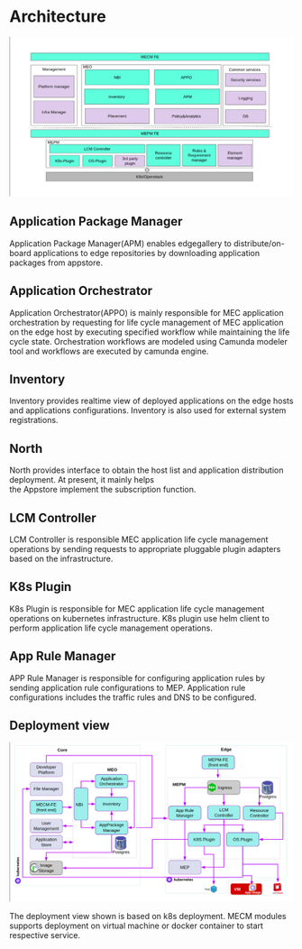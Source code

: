 Architecture
==============


![.](/uploads/images/2021/cor2020/mecm-architecture-v1.5_en.png "mecm-architecture-v1.5_en.png")


## Application Package Manager
 Application Package Manager(APM) enables edgegallery to distribute/on-board applications to edge repositories by
  downloading application packages from appstore. 
  
  
## Application Orchestrator
 Application Orchestrator(APPO) is mainly responsible for MEC application orchestration by requesting for life cycle
  management of MEC application on the edge host by executing specified workflow while maintaining the life cycle state.
  Orchestration workflows are modeled using Camunda modeler tool and workflows are executed by camunda engine. 


## Inventory
 Inventory provides realtime view of deployed applications on the edge hosts and applications configurations. Inventory
  is also used for external system registrations.


## North
 North provides interface to obtain the host list and application distribution deployment. At present, it mainly helps   
  the Appstore implement the subscription function.


## LCM Controller
 LCM Controller is responsible MEC application life cycle management operations by sending requests to appropriate
  pluggable plugin adapters based on the infrastructure.
  
  
## K8s Plugin
 K8s Plugin is responsible for MEC application life cycle management operations on kubernetes infrastructure. K8s plugin
  use helm
  client to perform application life cycle management operations.

 
## App Rule Manager
 APP Rule Manager is responsible for configuring application rules by sending application rule configurations to MEP.
  Application rule configurations includes the traffic rules and DNS to be configured.


## Deployment view
![.](/uploads/images/2021/cor2020/mecm-deployment-overview-v1.5_en.png "mecm-deployment-overview-v1.5_en.png")

The deployment view shown is based on k8s deployment. MECM modules supports deployment on virtual
 machine or docker container to start respective service.
 
